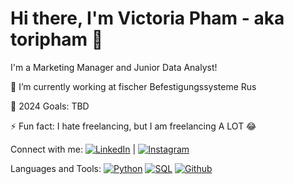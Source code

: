 # Hi there, I'm Victoria Pham - aka toripham 👋

I'm a Marketing Manager and Junior Data Analyst!

🔭 I’m currently working at fischer Befestigungssysteme Rus

🥅 2024 Goals: TBD

⚡️ Fun fact: I hate freelancing, but I am freelancing A LOT 😂


Connect with me:
[![LinkedIn](https://img.shields.io/badge/-LinkedIn-blue)](link-to-your-linkedin-profile) | [![Instagram](https://img.shields.io/badge/-Instagram-pink)](https://www.instagram.com/victoripham/?hl=ru)

Languages and Tools:
[![Python](https://img.shields.io/badge/-Python-blue?style=for-the-badge&logo=python)](#) 
[![SQL](https://img.shields.io/badge/-SQL-yellow?style=for-the-badge&logo=sql)](#) 
[![Github](https://img.shields.io/badge/-Github-black?style=for-the-badge&logo=github)](#)
